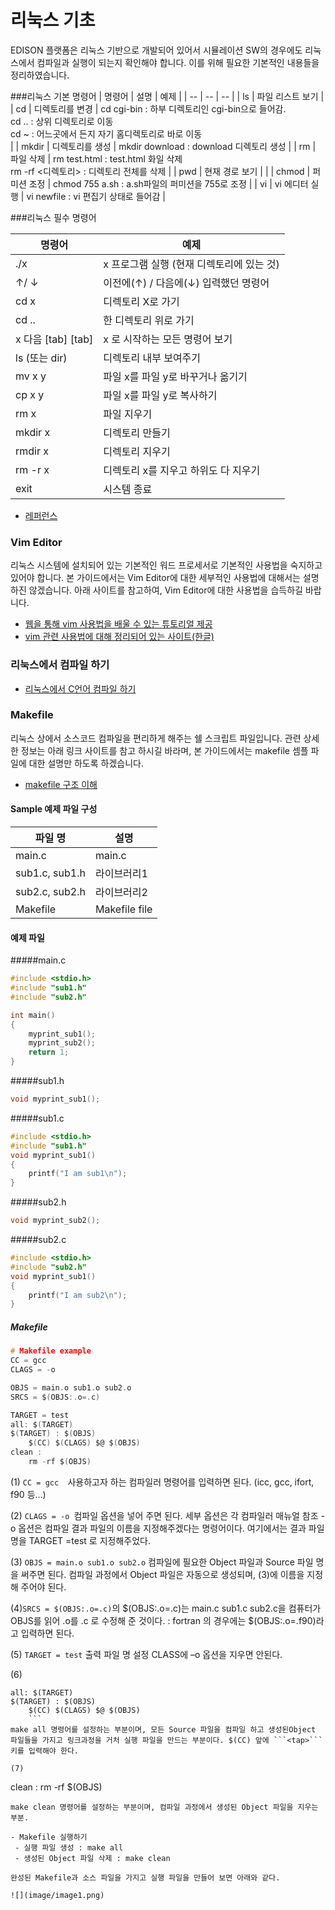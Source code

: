 # 리눅스 기초
EDISON 플랫폼은 리눅스 기반으로 개발되어 있어서 시뮬레이션 SW의 경우에도 리눅스에서 컴파일과 실행이 되는지 확인해야 합니다. 이를 위해 필요한 기본적인 내용들을 정리하였습니다. 

###리눅스 기본 명령어
| 명령어 | 설명 | 예제 |
| -- | -- | -- |
| ls | 파일 리스트 보기  |
| cd | 디렉토리를 변경 | cd cgi-bin : 하부 디렉토리인 cgi-bin으로 들어감.<br>cd  ..      : 상위 디렉토리로 이동<br>cd ~ : 어느곳에서 든지 자기 홈디렉토리로 바로 이동<br> |
| mkdir | 디렉토리를 생성 | mkdir download  : download 디렉토리 생성 |
| rm | 파일 삭제 | rm test.html : test.html 화일 삭제<br>rm -rf <디렉토리> : 디렉토리 전체를 삭제 |
| pwd | 현재 경로 보기 |  |
| chmod | 퍼미션 조정 | chmod 755 a.sh : a.sh파일의 퍼미션을 755로 조정 |
| vi | vi 에디터 실행 | vi newfile :  vi 편집기 상태로 들어감 |

###리눅스 필수 명령어

| 명령어 | 예제 |
| -- | -- |
| ./x | x 프로그램 실행 (현재 디렉토리에 있는 것) |
| ↑/ ↓ | 이전에(↑) / 다음에(↓) 입력했던 명령어 |
| cd x  | 디렉토리 X로 가기 |
| cd .. | 한 디렉토리 위로 가기 |
| x 다음 [tab] [tab] | x 로 시작하는 모든 명령어 보기 |
| ls (또는 dir) | 디렉토리 내부 보여주기 |
| mv x y | 파일 x를 파일 y로 바꾸거나 옮기기 |
| cp x y | 파일 x를 파일 y로 복사하기 |
| rm x | 파일 지우기 |
| mkdir x | 디렉토리 만들기 |
| rmdir x | 디렉토리 지우기 |
| rm -r x | 디렉토리 x를 지우고 하위도 다 지우기 |
| exit | 시스템 종료 |

- [레퍼런스](http://www.mireene.com/webimg/linux_tip1.htm) 

### Vim Editor
 리눅스 시스템에 설치되어 있는 기본적인 워드 프로세서로 기본적인 사용법을 숙지하고 있어야 합니다. 본 가이드에서는 Vim Editor에 대한 세부적인 사용법에 대해서는 설명하진 않겠습니다. 아래 사이트를 참고하여, Vim Editor에 대한 사용법을 습득하길 바랍니다.
 
- [웹을 통해 vim 사용법을 배울 수 있는 튜토리얼 제공]( http://www.openvim.com/ )
- [vim 관련 사용법에 대해 정리되어 있는 사이트(한글)](http://opentutorials.org/module/522)

### 리눅스에서 컴파일 하기

- [리눅스에서 C언어 컴파일 하기](http://ibabo.tistory.com/87 ) 

### Makefile

 리눅스 상에서 소스코드 컴파일을 편리하게 해주는 쉘 스크립트 파일입니다. 관련 상세한 정보는 아래 링크 사이트를 참고 하시길 바라며, 본 가이드에서는 makefile 셈플 파일에 대한 설명만 하도록 하겠습니다.
 
 - [makefile 구조 이해](http://developinghappiness.com/?p=26) 


#### Sample 예제 파일 구성
| 파일 명 | 설명 |
| -- | -- |
| main.c | main.c |
|  sub1.c, 	sub1.h | 라이브러리1 |
|  sub2.c, 	sub2.h | 라이브러리2 |
|  Makefile | Makefile file |

#### 예제 파일
#####main.c
```c
#include <stdio.h>
#include "sub1.h"
#include "sub2.h"

int main()
{
    myprint_sub1();
	myprint_sub2();
	return 1;
}
```
#####sub1.h
```c
void myprint_sub1();
```
#####sub1.c
```c
#include <stdio.h>
#include "sub1.h"
void myprint_sub1()
{
	printf("I am sub1\n");
}
```
#####sub2.h
```c
void myprint_sub2();
```
#####sub2.c
```c
#include <stdio.h>
#include "sub2.h"
void myprint_sub1()
{
	printf("I am sub2\n");
}
```

##### Makefile
```c
# Makefile example
CC = gcc               
CLAGS = -o

OBJS = main.o sub1.o sub2.o
SRCS = $(OBJS:.o=.c)

TARGET = test
all: $(TARGET)
$(TARGET) : $(OBJS)
	$(CC) $(CLAGS) $@ $(OBJS)
clean : 
	rm -rf $(OBJS) 
```

(1) ```CC = gcc  ```사용하고자 하는 컴파일러 명령어를 입력하면 된다. (icc, gcc, ifort, f90 등...)

(2) ```CLAGS = -o ```컴파일 옵션을 넣어 주면 된다. 세부 옵션은 각 컴파일러 매뉴얼 참조 
  -o 옵션은 컴파일 결과 파일의 이름을 지정해주겠다는 명령어이다. 여기에서는 결과 파일명을 TARGET =test 로 지정해주었다.
  
(3) ```OBJS = main.o sub1.o sub2.o``` 컴파일에 필요한 Object 파일과 Source 파일 명을 써주면 된다. 컴파일 과정에서 Object 파일은 자동으로 생성되며, (3)에 이름을 지정해 주어야 된다. 

(4)```SRCS = $(OBJS:.o=.c)```의 $(OBJS:.o=.c)는 main.c sub1.c sub2.c을 컴퓨터가 OBJS를 읽어 .o를 .c 로 수정해 준 것이다.
  : fortran 의 경우에는 $(OBJS:.o=.f90)라고 입력하면 된다.
  
(5) ```TARGET = test``` 출력 파일 명 설정 CLASS에 –o 옵션을 지우면 안된다.

(6) 
```
all: $(TARGET)
$(TARGET) : $(OBJS)
	$(CC) $(CLAGS) $@ $(OBJS)
    ```
make all 명령어를 설정하는 부분이며, 모든 Source 파일을 컴파일 하고 생성된Object 파일들을 가지고 링크과정을 거처 실행 파일을 만드는 부분이다. $(CC) 앞에 ```<tap>``` 키를 입력해야 한다.

(7)
```
clean : 
	rm -rf $(OBJS)
```
make clean 명령어를 설정하는 부분이며, 컴파일 과정에서 생성된 Object 파일을 지우는 부분.

- Makefile 실행하기
 - 실행 파일 생성 : make all
 - 생성된 Object 파일 삭제 : make clean

완성된 Makefile과 소스 파일을 가지고 실행 파일을 만들어 보면 아래와 같다.

![](image/image1.png)
